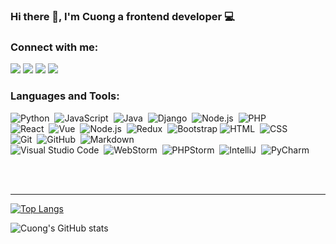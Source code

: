 ### Hi there 👋, I'm Cuong a frontend developer 💻

### Connect with me:

<a href="https://linkedin.com/in/cuong-nguyen-650a511a9"><img src="https://img.shields.io/badge/-Cuong%20Nguyen%20-0077B5?style=flat&logo=Linkedin&logoColor=white"/></a>
<a href="mailto:nqcuong.dev@gmail.com"><img src="https://img.shields.io/badge/-nqcuong.dev@gmail.com-D14836?style=flat&logo=Gmail&logoColor=white"/></a>
<a href="https://instagram.com/nqcuong97"><img src="https://img.shields.io/badge/-@nqcuong97-E4405F?style=flat&logo=Instagram&logoColor=white"/></a>
<a href="https://www.facebook.com/quoccuong8497"><img src="https://img.shields.io/badge/-@quoccuong8497-1877F2?style=flat&logo=Facebook&logoColor=white"/></a>

### Languages and Tools:


![Python](https://img.shields.io/badge/-Python-05122A?style=flat&logo=python)&nbsp;
![JavaScript](https://img.shields.io/badge/-JavaScript-05122A?style=flat&logo=javascript)&nbsp;
![Java](https://img.shields.io/badge/Java-ED8B00?style=for-the-badge&logo=java&logoColor=white)&nbsp;
![Django](https://img.shields.io/badge/-Django-05122A?style=flat&logo=django&logoColor=092E20)&nbsp;
![Node.js](https://img.shields.io/badge/-Node.js-05122A?style=flat&logo=node.js)&nbsp;
![PHP](https://img.shields.io/badge/PHP-777BB4?style=for-the-badge&logo=php&logoColor=white)&nbsp;\
![React](https://img.shields.io/badge/-React-05122A?style=flat&logo=react)&nbsp;
![Vue](https://img.shields.io/badge/-Vue-05122A?style=flat&logo=Vue.js)&nbsp;
![Node.js](https://img.shields.io/badge/-Node.js-05122A?style=flat&logo=node.js)&nbsp;
![Redux](https://img.shields.io/badge/Redux-593D88?style=for-the-badge&logo=redux&logoColor=white)&nbsp;
![Bootstrap](https://img.shields.io/badge/-Bootstrap-05122A?style=flat&logo=bootstrap&logoColor=563D7C)
![HTML](https://img.shields.io/badge/-HTML-05122A?style=flat&logo=HTML5)&nbsp;
![CSS](https://img.shields.io/badge/-CSS-05122A?style=flat&logo=CSS3&logoColor=1572B6)&nbsp;\
![Git](https://img.shields.io/badge/-Git-05122A?style=flat&logo=git)&nbsp;
![GitHub](https://img.shields.io/badge/-GitHub-05122A?style=flat&logo=github)&nbsp;
![Markdown](https://img.shields.io/badge/-Markdown-05122A?style=flat&logo=markdown)\
![Visual Studio Code](https://img.shields.io/badge/-Visual%20Studio%20Code-05122A?style=flat&logo=visual-studio-code&logoColor=007ACC)&nbsp;
![WebStorm](https://img.shields.io/badge/WebStorm-000000?style=for-the-badge&logo=WebStorm&logoColor=white)&nbsp;
![PHPStorm](http://img.shields.io/badge/-PHPStorm-181717?style=for-the-badge&logo=phpstorm&logoColor=white)&nbsp;
![IntelliJ](https://img.shields.io/badge/IntelliJ_IDEA-000000.svg?style=for-the-badge&logo=intellij-idea&logoColor=white)&nbsp;
![PyCharm](https://img.shields.io/badge/PyCharm-000000.svg?&style=for-the-badge&logo=PyCharm&logoColor=white)&nbsp;

<br />
<br />

---

[![Top Langs](https://github-readme-stats.vercel.app/api/top-langs/?username=nqcuongdev&layout=compact)](https://github.com/nqcuongdev/github-readme-stats)

![Cuong's GitHub stats](https://github-readme-stats.vercel.app/api?username=nqcuongdev&show_icons=true&theme=dracula)
